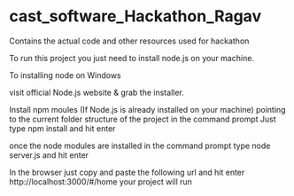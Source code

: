# cast_software_Hackathon_Ragav
Contains the actual code and other resources used for hackathon

To run this project you just need to install node.js on your machine.

To installing node on Windows

visit official Node.js website & grab the installer.

Install npm moules (If Node.js is already installed on your machine)
pointing to the current folder structure of the project in the command prompt
Just type npm install and hit enter

once the node modules are installed in the command prompt type node server.js and hit enter

In the browser just copy and paste the following url and hit enter
http://localhost:3000/#/home
your project will run

